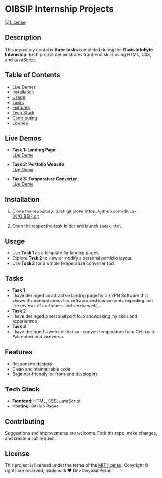 # OIBSIP Internship Projects

[![License](https://img.shields.io/badge/license-MIT-blue.svg)](https://opensource.org/licenses/MIT)

## Description

This repository contains **three tasks** completed during the **Oasis Infobyte Internship**. Each project demonstrates front-end skills using HTML, CSS, and JavaScript.

## Table of Contents

- [Live Demos](#live-demos)
- [Installation](#installation)
- [Usage](#usage)
- [Tasks](#tasks)
- [Features](#features)
- [Tech Stack](#tech-stack)
- [Contributing](#contributing)
- [License](#license)

## Live Demos

- **Task 1: Landing Page**  
  [Live Demo](https://divya-00.github.io/OIBSIP/Task-1/)

- **Task 2: Portfolio Website**  
  [Live Demo](https://divya-00.github.io/OIBSIP/Task-2/)

- **Task 3: Temperature Converter**  
  [Live Demo](https://divya-00.github.io/OIBSIP/Task-3/)

## Installation

1. Clone the repository:
   bash
   git clone https://github.com/divya-00/OIBSIP.git
`

2. Open the respective task folder and launch `index.html`.

## Usage

* Use **Task 1** as a template for landing pages.
* Explore **Task 2** to view or modify a personal portfolio layout.
* Use **Task 3** for a simple temperature converter tool.

## Tasks

* **Task 1**
* I have desinged an attractive landing page for an VPN Software that shows the content about the software and has contents regarding that like reviews of customers and services etc,..
* **Task 2**
* I have desinged a personal portifolio showcasing my skills and experiennce
* **Task 3**
* I have desinged a website that can convert temperature from Celcius to Fahrenheit and viceversa.

## Features

* Responsive designs
* Clean and maintainable code
* Beginner-friendly for front-end developers

## Tech Stack

* **Frontend:** HTML, CSS, JavaScript
* **Hosting:** GitHub Pages

## Contributing

Suggestions and improvements are welcome. Fork the repo, make changes, and create a pull request.

## License


This project is licensed under the terms of the [MIT license](LICENSE).
Copyright © rights are reserved, made with :heart: DeviDivyaSri Perni.
